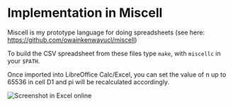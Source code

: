 # Implementation in Miscell

Miscell is my prototype language for doing spreadsheets (see here: https://github.com/owainkenwayucl/miscell)

To build the CSV spreadsheet from these files type `make`, with `miscellc` in your `$PATH`.

Once imported into LibreOffice Calc/Excel, you can set the value of n up to 65536 in cell D1 and pi will be recalculated accordingly.

![Screenshot in Excel online](https://pbs.twimg.com/media/DD5CGjvW0AAokq7.png:large)
